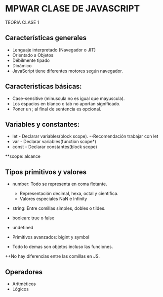 # MPWAR CLASE DE JAVASCRIPT

TEORIA CLASE 1

## Características generales

* Lenguaje interpretado (Navegador o JIT)
* Orientado a Objetos
* Débilmente tipado
* Dinámico
* JavaScript tiene diferentes motores según navegador.

## Caracteristicas básicas:

* Case-sensitive (minuscula no es igual que mayuscula).
* Los espacios en blanco o tab no aportan significado.
* Poner un ; al final de sentencia es opcional.

## Variables y constantes:

* let - Declarar variables(block scope).
--Recomendación trabajar con let
* var - Declarar variables(function scope*)
* const - Declarar constantes(block scope)

**scope: alcance

## Tipos primitivos y valores

* number:  Todo se representa en coma flotante.

    - Representación decimal, hexa, octal y cientifica.
    - Valores especiales NaN e Infinity
* string: Entre comillas simples, dobles o tildes.
* boolean: true o false
* undefined
* Primitivos avanzados: bigint y symbol
* Todo lo demas son objetos incluso las funciones.

 ++No hay diferencias entre las comillas en JS.

## Operadores 

* Aritméticos
* Lógicos



